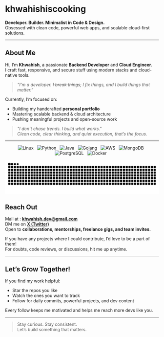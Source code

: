 # khwahishiscooking
**Developer. Builder. Minimalist in Code & Design.**  
Obsessed with clean code, powerful web apps, and scalable cloud-first solutions.

---

##  About Me

Hi, I’m **Khwahish**,  a passionate **Backend Developer** and **Cloud Engineer**.  
I craft fast, responsive, and secure stuff using modern stacks and cloud-native tools.

> *“I'm a developer. ~~I break things,~~ I fix things, and I build things that matter.”*

Currently, I’m focused on:
-  Building my handcrafted **personal portfolio**
-  Mastering scalable backend & cloud architecture
-  Pushing meaningful projects and open-source work


> *"I don’t chase trends. I build what works."*  
> *Clean code, clear thinking, and quiet execution, that’s the focus.*

---
<p align="center">
   <img src="https://cdn.jsdelivr.net/gh/devicons/devicon/icons/linux/linux-original.svg" height="50" alt="Linux" />
  &nbsp;
  <img src="https://cdn.jsdelivr.net/gh/devicons/devicon/icons/python/python-original.svg"height="50" alt="Python" />
  &nbsp;
  <img src="https://cdn.jsdelivr.net/gh/devicons/devicon/icons/java/java-original.svg" height="50" alt="Java" />
  &nbsp;
  <img src="https://cdn.jsdelivr.net/gh/devicons/devicon/icons/go/go-original.svg" height="50" alt="Golang" />
  &nbsp;
   <img src="https://www.vectorlogo.zone/logos/amazon_aws/amazon_aws-icon.svg" height="50" alt="AWS" />
  &nbsp;
  <img src="https://cdn.jsdelivr.net/gh/devicons/devicon/icons/mongodb/mongodb-original.svg" height="50" alt="MongoDB" />
  &nbsp;
  <img src="https://cdn.jsdelivr.net/gh/devicons/devicon/icons/postgresql/postgresql-original.svg" height="50" alt="PostgreSQL" />
  &nbsp;
 
  <img src="https://cdn.jsdelivr.net/gh/devicons/devicon/icons/docker/docker-original.svg" height="50" alt="Docker" />
  &nbsp;

</p>



![GitHub Snake dark](https://github.com/0xrootAnon/0xrootAnon/blob/output/github-snake-dark.svg)


##  Reach Out

 Mail at : **khwahish.dev@gmail.com**  
 DM me on **[X (Twitter)](https://twitter.com/sharmagkhwahish)**  
 Open to **collaborations, mentorships, freelance gigs, and team invites.**

If you have any projects where I could contribute, I’d love to be a part of them!  
For doubts, code reviews, or discussions, hit me up anytime.

---

## Let’s Grow Together!

If you find my work helpful:
-  Star the repos you like  
-  Watch the ones you want to track  
-  Follow for daily commits, powerful projects, and dev content

Every follow keeps me motivated and helps me reach more devs like you. 

---



> Stay curious. Stay consistent.  
> Let’s build something that matters.

